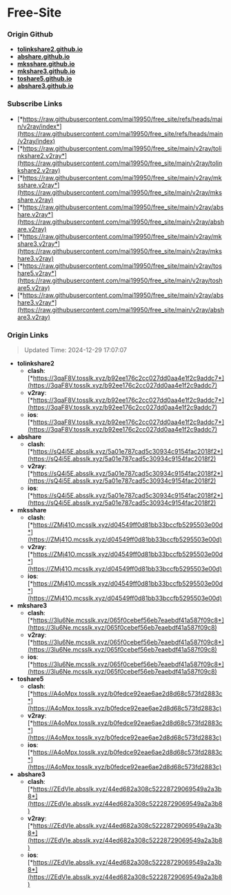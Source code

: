# Free-Site

### Origin Github

- [**tolinkshare2.github.io**](https://github.com/tolinkshare2/tolinkshare2.github.io)
- [**abshare.github.io**](https://github.com/abshare/abshare.github.io)
- [**mksshare.github.io**](https://github.com/mksshare/mksshare.github.io)
- [**mkshare3.github.io**](https://github.com/mkshare3/mkshare3.github.io)
- [**toshare5.github.io**](https://github.com/toshare5/toshare5.github.io)
- [**abshare3.github.io**](https://github.com/abshare3/abshare3.github.io)

### Subscribe Links

- [*https://raw.githubusercontent.com/mai19950/free_site/refs/heads/main/v2ray/index*](https://raw.githubusercontent.com/mai19950/free_site/refs/heads/main/v2ray/index)
- [*https://raw.githubusercontent.com/mai19950/free_site/main/v2ray/tolinkshare2.v2ray*](https://raw.githubusercontent.com/mai19950/free_site/main/v2ray/tolinkshare2.v2ray)
- [*https://raw.githubusercontent.com/mai19950/free_site/main/v2ray/mksshare.v2ray*](https://raw.githubusercontent.com/mai19950/free_site/main/v2ray/mksshare.v2ray)
- [*https://raw.githubusercontent.com/mai19950/free_site/main/v2ray/abshare.v2ray*](https://raw.githubusercontent.com/mai19950/free_site/main/v2ray/abshare.v2ray)
- [*https://raw.githubusercontent.com/mai19950/free_site/main/v2ray/mkshare3.v2ray*](https://raw.githubusercontent.com/mai19950/free_site/main/v2ray/mkshare3.v2ray)
- [*https://raw.githubusercontent.com/mai19950/free_site/main/v2ray/toshare5.v2ray*](https://raw.githubusercontent.com/mai19950/free_site/main/v2ray/toshare5.v2ray)
- [*https://raw.githubusercontent.com/mai19950/free_site/main/v2ray/abshare3.v2ray*](https://raw.githubusercontent.com/mai19950/free_site/main/v2ray/abshare3.v2ray)

### Origin Links

> Updated Time: 2024-12-29 17:07:07

- **tolinkshare2**
  - **clash**: [*https://3qaF8V.tosslk.xyz/b92ee176c2cc027dd0aa4e1f2c9addc7*](https://3qaF8V.tosslk.xyz/b92ee176c2cc027dd0aa4e1f2c9addc7)
  - **v2ray**: [*https://3qaF8V.tosslk.xyz/b92ee176c2cc027dd0aa4e1f2c9addc7*](https://3qaF8V.tosslk.xyz/b92ee176c2cc027dd0aa4e1f2c9addc7)
  - **ios**: [*https://3qaF8V.tosslk.xyz/b92ee176c2cc027dd0aa4e1f2c9addc7*](https://3qaF8V.tosslk.xyz/b92ee176c2cc027dd0aa4e1f2c9addc7)
- **abshare**
  - **clash**: [*https://sQ4i5E.absslk.xyz/5a01e787cad5c30934c9154fac2018f2*](https://sQ4i5E.absslk.xyz/5a01e787cad5c30934c9154fac2018f2)
  - **v2ray**: [*https://sQ4i5E.absslk.xyz/5a01e787cad5c30934c9154fac2018f2*](https://sQ4i5E.absslk.xyz/5a01e787cad5c30934c9154fac2018f2)
  - **ios**: [*https://sQ4i5E.absslk.xyz/5a01e787cad5c30934c9154fac2018f2*](https://sQ4i5E.absslk.xyz/5a01e787cad5c30934c9154fac2018f2)
- **mksshare**
  - **clash**: [*https://ZMj41O.mcsslk.xyz/d04549ff0d81bb33bccfb5295503e00d*](https://ZMj41O.mcsslk.xyz/d04549ff0d81bb33bccfb5295503e00d)
  - **v2ray**: [*https://ZMj41O.mcsslk.xyz/d04549ff0d81bb33bccfb5295503e00d*](https://ZMj41O.mcsslk.xyz/d04549ff0d81bb33bccfb5295503e00d)
  - **ios**: [*https://ZMj41O.mcsslk.xyz/d04549ff0d81bb33bccfb5295503e00d*](https://ZMj41O.mcsslk.xyz/d04549ff0d81bb33bccfb5295503e00d)
- **mkshare3**
  - **clash**: [*https://3lu6Ne.mcsslk.xyz/065f0cebef56eb7eaebdf41a587f09c8*](https://3lu6Ne.mcsslk.xyz/065f0cebef56eb7eaebdf41a587f09c8)
  - **v2ray**: [*https://3lu6Ne.mcsslk.xyz/065f0cebef56eb7eaebdf41a587f09c8*](https://3lu6Ne.mcsslk.xyz/065f0cebef56eb7eaebdf41a587f09c8)
  - **ios**: [*https://3lu6Ne.mcsslk.xyz/065f0cebef56eb7eaebdf41a587f09c8*](https://3lu6Ne.mcsslk.xyz/065f0cebef56eb7eaebdf41a587f09c8)
- **toshare5**
  - **clash**: [*https://A4oMpx.tosslk.xyz/b0fedce92eae6ae2d8d68c573fd2883c*](https://A4oMpx.tosslk.xyz/b0fedce92eae6ae2d8d68c573fd2883c)
  - **v2ray**: [*https://A4oMpx.tosslk.xyz/b0fedce92eae6ae2d8d68c573fd2883c*](https://A4oMpx.tosslk.xyz/b0fedce92eae6ae2d8d68c573fd2883c)
  - **ios**: [*https://A4oMpx.tosslk.xyz/b0fedce92eae6ae2d8d68c573fd2883c*](https://A4oMpx.tosslk.xyz/b0fedce92eae6ae2d8d68c573fd2883c)
- **abshare3**
  - **clash**: [*https://ZEdVIe.absslk.xyz/44ed682a308c52228729069549a2a3b8*](https://ZEdVIe.absslk.xyz/44ed682a308c52228729069549a2a3b8)
  - **v2ray**: [*https://ZEdVIe.absslk.xyz/44ed682a308c52228729069549a2a3b8*](https://ZEdVIe.absslk.xyz/44ed682a308c52228729069549a2a3b8)
  - **ios**: [*https://ZEdVIe.absslk.xyz/44ed682a308c52228729069549a2a3b8*](https://ZEdVIe.absslk.xyz/44ed682a308c52228729069549a2a3b8)
